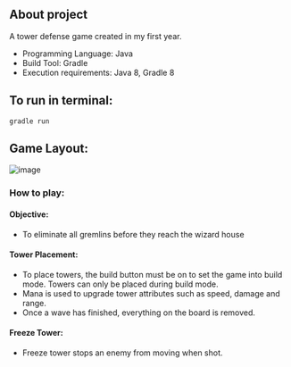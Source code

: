 ## About project
A tower defense game created in my first year. 
* Programming Language: Java 
* Build Tool: Gradle
* Execution requirements: Java 8, Gradle 8

## To run in terminal:
  ```gradle run```

## Game Layout:
![image](https://github.com/destinee-horvath/TowerDefense/assets/136072430/71da4a38-2f31-437c-8c94-04caaf2c92e3)

### How to play:
#### Objective:
* To eliminate all gremlins before they reach the wizard house
#### Tower Placement:
* To place towers, the build button must be on to set the game into build mode. Towers can only be placed during build mode.
* Mana is used to upgrade tower attributes such as speed, damage and range.
* Once a wave has finished, everything on the board is removed.
#### Freeze Tower:
* Freeze tower stops an enemy from moving when shot.

